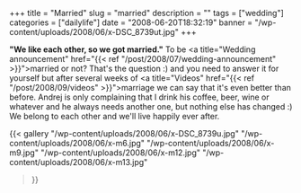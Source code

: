 +++
title = "Married"
slug = "married"
description = ""
tags = ["wedding"]
categories = ["dailylife"]
date = "2008-06-20T18:32:19"
banner = "/wp-content/uploads/2008/06/x-DSC_8739ut.jpg"
+++

**"We like each other, so we got married."**
To be <a title="Wedding announcement"
href="{{< ref "/post/2008/07/wedding-announcement" >}}">married</a> or not? That's the
question :) and you need to answer it for yourself but after several weeks of <a title="Videos"
href="{{< ref "/post/2008/09/videos" >}}">marriage</a> we can say that it's even better
than before. Andrej is only complaining that I drink his coffee, beer, wine or whatever and he always needs
another one, but nothing else has changed :) We belong to each other and we'll live happily ever
after.

{{< gallery
    "/wp-content/uploads/2008/06/x-DSC_8739u.jpg"
    "/wp-content/uploads/2008/06/x-m6.jpg"
    "/wp-content/uploads/2008/06/x-m9.jpg"
    "/wp-content/uploads/2008/06/x-m12.jpg"
    "/wp-content/uploads/2008/06/x-m13.jpg"
>}}
